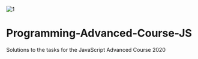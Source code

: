 ![1](https://user-images.githubusercontent.com/51271834/82707676-31e69580-9c85-11ea-804b-60df04d4dabf.jpg)
# Programming-Advanced-Course-JS
Solutions to the tasks for the JavaScript Advanced Course  2020  
